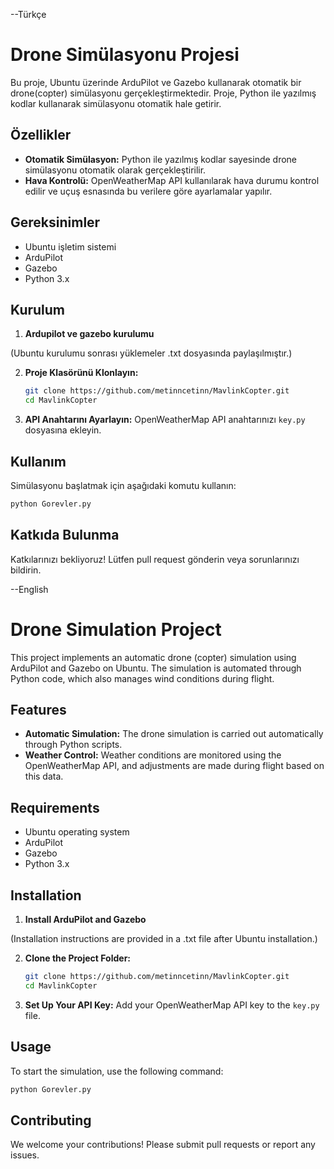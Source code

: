 --Türkçe
# Drone Simülasyonu Projesi

Bu proje, Ubuntu üzerinde ArduPilot ve Gazebo kullanarak otomatik bir drone(copter) simülasyonu gerçekleştirmektedir. Proje, Python ile yazılmış kodlar kullanarak simülasyonu otomatik hale getirir.

## Özellikler

- **Otomatik Simülasyon:** Python ile yazılmış kodlar sayesinde drone simülasyonu otomatik olarak gerçekleştirilir.
- **Hava Kontrolü:** OpenWeatherMap API kullanılarak hava durumu kontrol edilir ve uçuş esnasında bu verilere göre ayarlamalar yapılır.

## Gereksinimler

- Ubuntu işletim sistemi
- ArduPilot
- Gazebo
- Python 3.x

## Kurulum
1. **Ardupilot ve gazebo kurulumu**

  (Ubuntu kurulumu sonrası yüklemeler .txt dosyasında paylaşılmıştır.)

2. **Proje Klasörünü Klonlayın:**
   ```bash
   git clone https://github.com/metinncetinn/MavlinkCopter.git
   cd MavlinkCopter
   ```

3. **API Anahtarını Ayarlayın:**
   OpenWeatherMap API anahtarınızı `key.py` dosyasına ekleyin.

## Kullanım

Simülasyonu başlatmak için aşağıdaki komutu kullanın:
  ```bash
  python Gorevler.py
  ```

## Katkıda Bulunma

Katkılarınızı bekliyoruz! Lütfen pull request gönderin veya sorunlarınızı bildirin.

--English

# Drone Simulation Project

  This project implements an automatic drone (copter) simulation using ArduPilot and Gazebo on Ubuntu. The simulation is automated through Python code, which also manages wind conditions during flight.

## Features

- **Automatic Simulation:** The drone simulation is carried out automatically through Python scripts.
- **Weather Control:** Weather conditions are monitored using the OpenWeatherMap API, and adjustments are made during flight based on this data.

## Requirements

- Ubuntu operating system
- ArduPilot
- Gazebo
- Python 3.x

## Installation
1. **Install ArduPilot and Gazebo**

  (Installation instructions are provided in a .txt file after Ubuntu installation.)

2. **Clone the Project Folder:**
   ```bash
   git clone https://github.com/metinncetinn/MavlinkCopter.git
   cd MavlinkCopter
   ```

3. **Set Up Your API Key:**
   Add your OpenWeatherMap API key to the `key.py` file.

## Usage

To start the simulation, use the following command:
  ```bash
  python Gorevler.py
  ```

## Contributing

We welcome your contributions! Please submit pull requests or report any issues.
